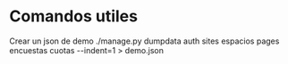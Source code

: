 Comandos utiles
===========

Crear un json de demo
./manage.py dumpdata auth sites espacios pages encuestas cuotas --indent=1 > demo.json
